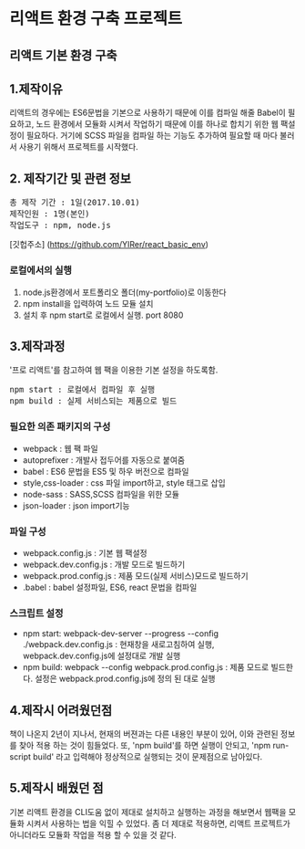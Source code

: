 리액트 환경 구축 프로젝트
===============================
리액트 기본 환경 구축
---------------------------------

## 1.제작이유

리액트의 경우에는 ES6문법을 기본으로 사용하기 때문에 이를 컴파일 해줄 Babel이 필요하고, 노드 환경에서 모듈화 시켜서 작업하기 때문에 이를 하나로 합치기 위한 웹 팩설정이 필요하다. 거기에 SCSS 파일을 컴파일 하는 기능도 추가하여 필요할 때 마다 불러서 사용기 위해서 프로젝트를 시작했다.

## 2. 제작기간 및 관련 정보

<pre>
총 제작 기간 : 1일(2017.10.01)
제작인원 : 1명(본인)
작업도구 : npm, node.js
</pre>
[깃헙주소] (https://github.com/YIRer/react_basic_env)

### 로컬에서의 실행

1. node.js환경에서 포트폴리오 폴더(my-portfolio)로 이동한다
2. npm install을 입력하여 노드 모듈 설치
3. 설치 후 npm start로 로컬에서 실행. port 8080

## 3.제작과정
'프로 리액트'를 참고하여 웹 팩을 이용한 기본 설정을 하도록함. 
<pre>
npm start : 로컬에서 컴파일 후 실행
npm build : 실제 서비스되는 제품으로 빌드
</pre>

### 필요한 의존 패키지의 구성

* webpack : 웹 팩 파일
* autoprefixer : 개발사 접두어를 자동으로 붙여줌
* babel : ES6 문법을 ES5 및 하우 버전으로 컴파일
* style,css-loader : css 파일 import하고, style 태그로 삽입
* node-sass : SASS,SCSS 컴파일을 위한 모듈
* json-loader : json import기능

### 파일 구성

* webpack.config.js : 기본 웹 팩설정
* webpack.dev.config.js : 개발 모드로 빌드하기
* webpack.prod.config.js : 제품 모드(실제 서비스)모드로 빌드하기
* .babel : babel 설정파일, ES6, react 문법을 컴파일

### 스크립트 설정
* npm start: webpack-dev-server --progress --config ./webpack.dev.config.js : 현재창을 새로고침하여 실행, webpack.dev.config.js에 설정대로 개발 실행
* npm build: webpack --config webpack.prod.config.js : 제품 모드로 빌드한다. 설정은 webpack.prod.config.js에 정의 된 대로 실행

## 4.제작시 어려웠던점

책이 나온지 2년이 지나서, 현재의 버젼과는 다른 내용인 부분이 있어, 이와 관련된 정보를 찾아 적용 하는 것이 힘들었다.
또, 'npm build'를 하면 실행이 안되고, 'npm run-script build' 라고 입력해야 정상적으로 실행되는 것이 문제점으로 남아있다.

## 5.제작시 배웠던 점

기본 리액트 환경을 CLI도움 없이 제대로 설치하고 실행하는 과정을 해보면서 웹팩을 모듈화 시켜서 사용하는 법을 익힐 수 있었다. 좀 더 제대로 적용하면, 리액트 프로젝트가 아니더라도 모듈화 작업을 적용 할 수 있을 것 같다.